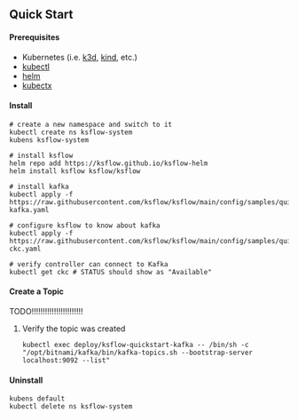## Quick Start

#### Prerequisites
* Kubernetes (i.e. [k3d](https://k3d.io/v5.4.6/#installation), [kind](https://kind.sigs.k8s.io/docs/user/quick-start/#installation), etc.)
* [kubectl](https://kubernetes.io/docs/tasks/tools/#kubectl)
* [helm](https://helm.sh/docs/intro/install/)
* [kubectx](https://github.com/ahmetb/kubectx)

#### Install
```shell
# create a new namespace and switch to it
kubectl create ns ksflow-system
kubens ksflow-system

# install ksflow
helm repo add https://ksflow.github.io/ksflow-helm
helm install ksflow ksflow/ksflow

# install kafka
kubectl apply -f https://raw.githubusercontent.com/ksflow/ksflow/main/config/samples/quickstart-kafka.yaml

# configure ksflow to know about kafka
kubectl apply -f https://raw.githubusercontent.com/ksflow/ksflow/main/config/samples/quickstart-ckc.yaml

# verify controller can connect to Kafka
kubectl get ckc # STATUS should show as "Available"
```

#### Create a Topic
TODO!!!!!!!!!!!!!!!!!!!!!!!
1. Verify the topic was created
   ```shell
   kubectl exec deploy/ksflow-quickstart-kafka -- /bin/sh -c "/opt/bitnami/kafka/bin/kafka-topics.sh --bootstrap-server localhost:9092 --list"
   ```

#### Uninstall
```shell
kubens default
kubectl delete ns ksflow-system
```